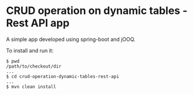 
# CRUD operation on dynamic tables - Rest API app

A simple app developed using spring-boot and jOOQ.

To install and run it:

```
$ pwd
/path/to/checkout/dir
...
$ cd crud-operation-dynamic-tables-rest-api
...
$ mvn clean install
```